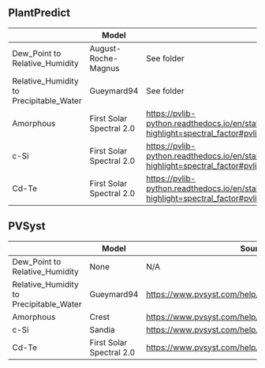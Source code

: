 
## PlantPredict
|  | **Model** | **Sources** | **Notes** |
| ---- | ---- | ---- | ---- |
| Dew_Point to Relative_Humidity | August-Roche-Magnus | See folder |  |
| Relative_Humidity to Precipitable_Water | Gueymard94 | See folder |  |
| Amorphous | First Solar Spectral 2.0 | https://pvlib-python.readthedocs.io/en/stable/reference/generated/pvlib.spectrum.spectral_factor_firstsolar.html?highlight=spectral_factor#pvlib.spectrum.spectral_factor_firstsolar |  |
| c-Si | First Solar Spectral 2.0 | https://pvlib-python.readthedocs.io/en/stable/reference/generated/pvlib.spectrum.spectral_factor_firstsolar.html?highlight=spectral_factor#pvlib.spectrum.spectral_factor_firstsolar |  |
| Cd-Te | First Solar Spectral 2.0 | https://pvlib-python.readthedocs.io/en/stable/reference/generated/pvlib.spectrum.spectral_factor_firstsolar.html?highlight=spectral_factor#pvlib.spectrum.spectral_factor_firstsolar |  |

## PVSyst


|  | **Model** | **Sources** | **Notes** |
| ---- | ---- | ---- | ---- |
| Dew_Point to Relative_Humidity | None | N/A |  |
| Relative_Humidity to Precipitable_Water | Gueymard94 | https://www.pvsyst.com/help/spectral-correction.htm |  |
| Amorphous | Crest | https://www.pvsyst.com/help/amorphous_spectralcorr.htm |  |
| c-Si | Sandia | https://www.pvsyst.com/help/spectral-correction.htm |  |
| Cd-Te | First Solar Spectral 2.0 | https://www.pvsyst.com/help/spectral-correction.htm |  |

